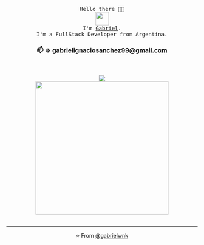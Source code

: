 <div style="text-align:center;">
<p>
  <br>
  <samp>Hello there 👋🏻
    <br>
      <img src="https://i.pinimg.com/originals/a9/36/c2/a936c2d173cb4af7a620d41222ab856a.gif" width="35px" />
    <br>
    I'm <a href="https://www.linkedin.com/in/gabriel-sanchez-8aa091226">Gabriel</a>.<samp>
  <br>
    I'm a FullStack Developer from Argentina.
  <br>
    <h3> 📫 => <a href="mailto:gabrielignaciosanchez99@gmail.com">gabrielignaciosanchez99@gmail.com</a></h3>
  <br>
  <br>
  <img align="center" src="https://github-readme-stats.vercel.app/api/top-langs/?username=gabrielwnk&layout=compact" />
  <br>
  <img src="https://c.tenor.com/2uyENRmiUt0AAAAC/coding.gif" width="350" />
  <br>
  <br>
</div>

  
  
------------
<p align="center">⭐️ From <a href="https://github.com/gabrielwnk">@gabrielwnk</a></p>
</div>
